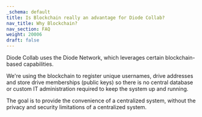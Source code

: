 ```yaml
---
_schema: default
title: Is Blockchain really an advantage for Diode Collab?
nav_title: Why Blockchain?
nav_section: FAQ
weight: 20006
draft: false
---
```

Diode Collab uses the Diode Network, which leverages certain blockchain-based capabilities.

We're using the blockchain to register unique usernames, drive addresses and store drive memberships (public keys) so there is no central database or custom IT administration required to keep the system up and running.

The goal is to provide the convenience of a centralized system, without the privacy and security limitations of a centralized system.

&nbsp;

&nbsp;